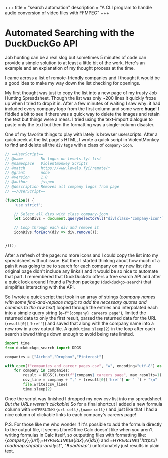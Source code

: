 +++
title = "search automation"
description = "A CLI program to handle audio conversion of video files with FFMPEG"
+++

# Automated Searching with the DuckDuckGo API

Job hunting can be a real slog but sometimes 5 minutes of code can provide a simple solution to at least a little bit of the work. Here's an example and an explanation of my thought process at the time.

I came across a list of remote-friendly companies and I thought it would be a good idea to make my way down the list checking for openings.

My first thought was just to copy the list into a new page of my trusty Job Hunting Spreadsheet. Though the list was only ~200 lines it quickly froze up when I tried to drop it in. After a few minutes of waiting I saw why: it had included every company logo from the first column and some were **huge**! I fiddled a bit to see if there was a quick way to delete the images and retain the text but things were a mess. I tried using the text-import dialogue to paste only the text but then the formatting was a single-column disaster.

One of my favorite things to play with lately is browser userscripts. After a quick peek at the list page's HTML, I wrote a quick script in ViolentMonkey to find and delete all the `div` tags with a class of `company-icon`.

```js
// ==UserScript==
// @name        No logos on levels.fyi list
// @namespace   Violentmonkey Scripts
// @match       https://www.levels.fyi/remote/*
// @grant       none
// @version     1.0
// @author      jsspen
// @description Removes all company logos from page
// ==/UserScript==

(function() {
    'use strict';

    // Select all divs with class company-icon
    let iconDivs = document.querySelectorAll("div[class='company-icon']");

    // Loop through each div and remove it
    iconDivs.forEach(div => div.remove());


})();
```

After a refresh of the page: no more icons and I could copy the list into my spreadsheet without issue. But then I started thinking about how much of a pain it was going to be to search for each company on my new list (the original page didn't include any links!) and it would be so nice to automate that part. I remembered that DuckDuckGo offers a free search API and after a quick look around I found a Python package (`duckduckgo-search`) that simplifies interacting with the API.

So I wrote a quick script that took in an array of strings (*company names with some find-and-replace magic to add the necessary quotes and commas to the raw text*) looped through the entries and interpolated each into a simple query string (`q=f"{company} careers page"`), limited the returned data to only the first result, parsed the returned data for the URL (`result[0]['href']`) and saved that along with the company name into a new row in a csv output file. A quick `time.sleep(2)` in the loop after each search slowed things down enough to avoid being rate limited.

```Python
import time
from duckduckgo_search import DDGS

companies = ["Airbnb","Dropbox","Pinterest"]

with open(f"companies_and_career_pages.csv", "w", encoding="utf-8") as file:
    for company in companies:
        result = DDGS().text(f"{company} careers page", max_results=1)
        csv_line = company + "," + (result[0]['href'] or ' ') + "\n"
        file.write(csv_line)
        time.sleep(2)
```

Once the script was finished I dropped my new csv list into my spreadsheet. *But the URLs weren't clickable!* So for a final shortcut I added a new formula column with `=HYPERLINK({url cell},{name cell})` and just like that I had a nice column of clickable links to each company's careers page!

P.S. For those like me who wonder if it's possible to add the formula directly to the output file, it seems LibreOffice Calc doesn't like when you aren't writing formulas in Calc itself, so outputting files with formatting like: {𝘤𝘰𝘮𝘱𝘢𝘯𝘺},{𝘶𝘳𝘭},=𝘏𝘠𝘗𝘌𝘙𝘓𝘐𝘕𝘒(𝘉{𝘪𝘥𝘹},𝘈{𝘪𝘥𝘹}) and =𝘏𝘠𝘗𝘌𝘙𝘓𝘐𝘕𝘒("𝘩𝘵𝘵𝘱𝘴://𝘳𝘰𝘢𝘥𝘮𝘢𝘱.𝘴𝘩/𝘥𝘢𝘵𝘢-𝘢𝘯𝘢𝘭𝘺𝘴𝘵", "𝘙𝘰𝘢𝘥𝘮𝘢𝘱") unfortunately just results in plain text.

